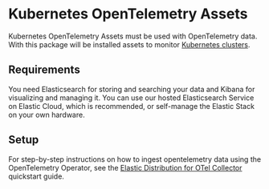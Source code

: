 # Kubernetes OpenTelemetry Assets

Kubernetes OpenTelemetry Assets must be used with OpenTelemetry data. With this package will be installed assets to monitor [Kubernetes clusters](https://kubernetes.io/).

## Requirements

You need Elasticsearch for storing and searching your data and Kibana for visualizing and managing it.
You can use our hosted Elasticsearch Service on Elastic Cloud, which is recommended, or self-manage the Elastic Stack on your own hardware.

## Setup

For step-by-step instructions on how to ingest opentelemetry data using the OpenTelemetry Operator, see the
[Elastic Distribution for OTel Collector](https://www.elastic.co/docs/reference/opentelemetry/quickstart/index.html) quickstart guide.
